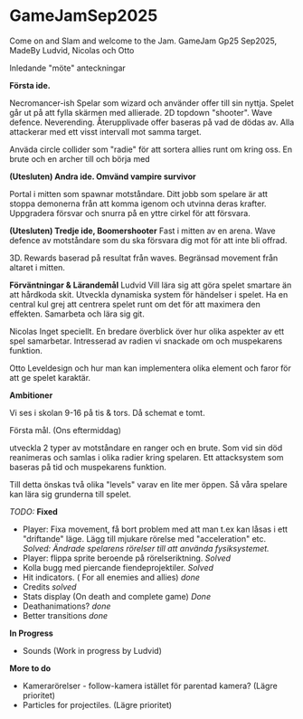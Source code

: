 # GameJamSep2025

Come on and Slam and welcome to the Jam.
GameJam Gp25 Sep2025, MadeBy Ludvid, Nicolas och Otto

Inledande "möte" anteckningar

**Första ide.**

Necromancer-ish
Spelar som wizard och använder offer till sin nyttja. Spelet går ut på att fylla skärmen med allierade.
2D topdown "shooter". Wave defence. Neverending.
Återupplivade offer baseras på vad de dödas av.
Alla attackerar med ett visst intervall mot samma target. 

Anväda circle collider som "radie" för att sortera allies runt om kring oss.
En brute och en archer till och börja med


**(Utesluten) Andra ide. Omvänd vampire survivor**

Portal i mitten som spawnar motståndare. 
Ditt jobb som spelare är att stoppa demonerna från att komma igenom och utvinna deras krafter. Uppgradera försvar och snurra på en yttre cirkel för att försvara. 


**(Utesluten) Tredje ide, Boomershooter**
Fast i mitten av en arena. Wave defence av motståndare som du ska försvara dig mot för att inte bli offrad.

3D.
Rewards baserad på resultat från waves. 
Begränsad movement från altaret i mitten.

**Förväntningar & Lärandemål**
Ludvid
Vill lära sig att göra spelet smartare än att hårdkoda skit. Utveckla dynamiska system för händelser i spelet. Ha en central kul grej att centrera spelet runt om det för att maximera den effekten. Samarbeta och lära sig git.

Nicolas
Inget speciellt. En bredare överblick över hur olika aspekter av ett spel samarbetar. Intresserad av radien vi snackade om och muspekarens funktion.

Otto
Leveldesign och hur man kan implementera olika element och faror för att ge spelet karaktär. 

**Ambitioner**

Vi ses i skolan 9-16 på tis & tors. Då schemat e tomt.

Första mål. (Ons eftermiddag) 

utveckla 2 typer av motståndare en ranger och en brute. Som vid sin död reanimeras och samlas i olika radier kring spelaren. Ett attacksystem som baseras på tid och muspekarens funktion.

Till detta önskas två olika "levels" varav en lite mer öppen. Så våra spelare kan lära sig grunderna till spelet. 



*TODO:*
**Fixed**
- Player: Fixa movement, få bort problem med att man t.ex kan låsas i ett "driftande" läge. Lägg till mjukare rörelse med "acceleration" etc. *Solved: Ändrade spelarens rörelser till att använda fysiksystemet.*
- Player: flippa sprite beroende på rörelseriktning. *Solved*
- Kolla bugg med piercande fiendeprojektiler. *Solved*
- Hit indicators. ( For all enemies and allies) *done*
- Credits *solved*
- Stats display (On death and complete game) *Done*
- Deathanimations? *done*
- Better transitions *done*

**In Progress**
- Sounds (Work in progress by Ludvid)

**More to do**
- Kamerarörelser - follow-kamera istället för parentad kamera? (Lägre prioritet)
- Particles for projectiles. (Lägre prioritet)
      






